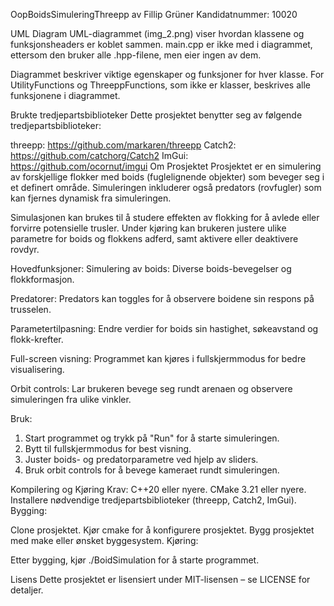 OopBoidsSimuleringThreepp av Fillip Grüner
Kandidatnummer: 10020

UML Diagram
UML-diagrammet (img_2.png) viser hvordan klassene og funksjonsheaders er koblet sammen. 
main.cpp er ikke med i diagrammet, ettersom den bruker alle .hpp-filene, men eier ingen av dem.

Diagrammet beskriver viktige egenskaper og funksjoner for hver klasse. For UtilityFunctions og ThreeppFunctions, 
som ikke er klasser, beskrives alle funksjonene i diagrammet.

Brukte tredjepartsbiblioteker
Dette prosjektet benytter seg av følgende tredjepartsbiblioteker:

threepp: https://github.com/markaren/threepp
Catch2: https://github.com/catchorg/Catch2
ImGui: https://github.com/ocornut/imgui
Om Prosjektet
Prosjektet er en simulering av forskjellige flokker med boids (fuglelignende objekter) som beveger seg i et 
definert område. Simuleringen inkluderer også predators (rovfugler) som kan fjernes dynamisk fra simuleringen.

Simulasjonen kan brukes til å studere effekten av flokking for å avlede eller forvirre potensielle trusler. 
Under kjøring kan brukeren justere ulike parametre for boids og flokkens adferd, samt aktivere eller deaktivere rovdyr.

Hovedfunksjoner:
Simulering av boids: Diverse boids-bevegelser og flokkformasjon.

Predatorer: Predators kan toggles for å observere boidene sin respons på trusselen.

Parametertilpasning: Endre verdier for boids sin hastighet, søkeavstand og flokk-krefter.

Full-screen visning: Programmet kan kjøres i fullskjermmodus for bedre visualisering.

Orbit controls: Lar brukeren bevege seg rundt arenaen og observere simuleringen fra ulike vinkler.


Bruk:
1. Start programmet og trykk på "Run" for å starte simuleringen.
2. Bytt til fullskjermmodus for best visning.
3. Juster boids- og predatorparametre ved hjelp av sliders.
4. Bruk orbit controls for å bevege kameraet rundt simuleringen.

Kompilering og Kjøring
Krav:
C++20 eller nyere.
CMake 3.21 eller nyere.
Installere nødvendige tredjepartsbiblioteker (threepp, Catch2, ImGui).
Bygging:

Clone prosjektet.
Kjør cmake for å konfigurere prosjektet.
Bygg prosjektet med make eller ønsket byggesystem.
Kjøring:

Etter bygging, kjør ./BoidSimulation for å starte programmet.

Lisens
Dette prosjektet er lisensiert under MIT-lisensen – se LICENSE for detaljer.